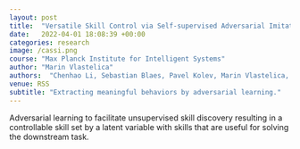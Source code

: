 ```yaml
---
layout: post
title:  "Versatile Skill Control via Self-supervised Adversarial Imitation of Unlabeled Mixed Motions"
date:   2022-04-01 18:08:39 +00:00
categories: research
image: /cassi.png
course: "Max Planck Institute for Intelligent Systems"
author: "Marin Vlastelica"
authors:  "Chenhao Li, Sebastian Blaes, Pavel Kolev, Marin Vlastelica, Jonas Frey, Georg Martius"
venue: RSS
subtitle: "Extracting meaningful behaviors by adversarial learning."
---
```


Adversarial learning to facilitate unsupervised skill discovery resulting in a controllable skill set by a latent variable with skills that are useful for solving the downstream task. 
